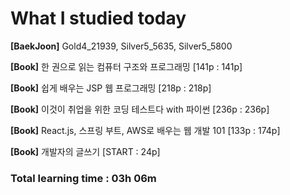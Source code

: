 <h1>What I studied today</h1>

<strong>[BaekJoon]</strong> Gold4_21939, Silver5_5635, Silver5_5800

<strong>[Book]</strong> 한 권으로 읽는 컴퓨터 구조와 프로그래밍 [141p : 141p]

<strong>[Book]</strong> 쉽게 배우는 JSP 웹 프로그래밍 [218p : 218p]

<strong>[Book]</strong> 이것이 취업을 위한 코딩 테스트다 with 파이썬 [236p : 236p]

<strong>[Book]</strong> React.js, 스프링 부트, AWS로 배우는 웹 개발 101 [133p : 174p]

<strong>[Book]</strong> 개발자의 글쓰기 [START : 24p]

<h3>Total learning time : 03h 06m</h3>